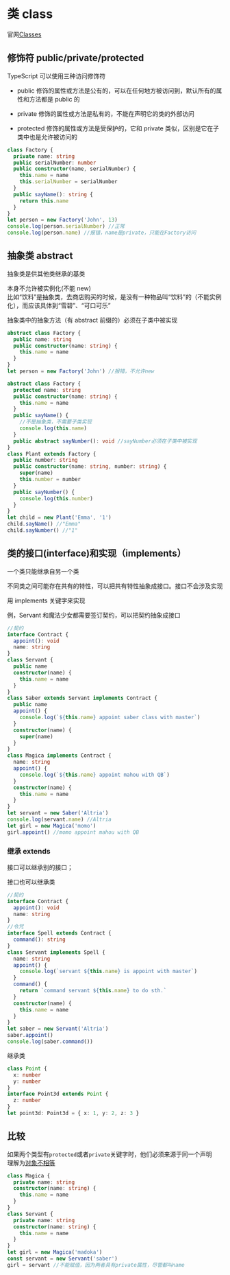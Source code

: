 # 类 class

官网[Classes](https://www.typescriptlang.org/docs/handbook/classes.html)

## 修饰符 public/private/protected

TypeScript 可以使用三种访问修饰符

- public
  修饰的属性或方法是公有的，可以在任何地方被访问到，默认所有的属性和方法都是
  public 的

- private 修饰的属性或方法是私有的，不能在声明它的类的外部访问

- protected 修饰的属性或方法是受保护的，它和 private
  类似，区别是它在子类中也是允许被访问的

```ts
class Factory {
  private name: string
  public serialNumber: number
  public constructor(name, serialNumber) {
    this.name = name
    this.serialNumber = serialNumber
  }
  public sayName(): string {
    return this.name
  }
}
let person = new Factory('John', 13)
console.log(person.serialNumber) //正常
console.log(person.name) //报错，name是private，只能在Factory访问
```

## 抽象类 abstract

抽象类是供其他类继承的基类

本身不允许被实例化(不能 new)  
比如“饮料”是抽象类，去商店购买的时候，是没有一种物品叫“饮料”的（不能实例化），而应该具体到“雪碧”、“可口可乐”

抽象类中的抽象方法（有 abstract 前缀的）必须在子类中被实现

```ts
abstract class Factory {
  public name: string
  public constructor(name: string) {
    this.name = name
  }
}
let person = new Factory('John') //报错，不允许new
```

```ts
abstract class Factory {
  protected name: string
  public constructor(name: string) {
    this.name = name
  }
  public sayName() {
    //不是抽象类，不需要子类实现
    console.log(this.name)
  }
  public abstract sayNumber(): void //sayNumber必须在子类中被实现
}
class Plant extends Factory {
  public number: string
  public constructor(name: string, number: string) {
    super(name)
    this.number = number
  }
  public sayNumber() {
    console.log(this.number)
  }
}
let child = new Plant('Emma', '1')
child.sayName() //"Emma"
child.sayNumber() //"1"
```

## 类的接口(interface)和实现（implements）

一个类只能继承自另一个类

不同类之间可能存在共有的特性，可以把共有特性抽象成接口。接口不会涉及实现

用 implements 关键字来实现

例，Servant 和魔法少女都需要签订契约，可以把契约抽象成接口

```ts
//契约
interface Contract {
  appoint(): void
  name: string
}
class Servant {
  public name
  constructor(name) {
    this.name = name
  }
}
class Saber extends Servant implements Contract {
  public name
  appoint() {
    console.log(`${this.name} appoint saber class with master`)
  }
  constructor(name) {
    super(name)
  }
}
class Magica implements Contract {
  name: string
  appoint() {
    console.log(`${this.name} appoint mahou with QB`)
  }
  constructor(name) {
    this.name = name
  }
}
let servant = new Saber('Altria')
console.log(servant.name) //Altria
let girl = new Magica('momo')
girl.appoint() //momo appoint mahou with QB
```

### 继承 extends

接口可以继承别的接口；

接口也可以继承类

```ts
//契约
interface Contract {
  appoint(): void
  name: string
}
//令咒
interface Spell extends Contract {
  command(): string
}
class Servant implements Spell {
  name: string
  appoint() {
    console.log(`servant ${this.name} is appoint with master`)
  }
  command() {
    return `command servant ${this.name} to do sth.`
  }
  constructor(name) {
    this.name = name
  }
}
let saber = new Servant('Altria')
saber.appoint()
console.log(saber.command())
```

继承类

```ts
class Point {
  x: number
  y: number
}
interface Point3d extends Point {
  z: number
}
let point3d: Point3d = { x: 1, y: 2, z: 3 }
```

## 比较

如果两个类型有`protected`或者`private`关键字时，他们必须来源于同一个声明  
理解为[对象不相等](../js/018_statement.md#对象不相等)

```ts
class Magica {
  private name: string
  constructor(name: string) {
    this.name = name
  }
}
class Servant {
  private name: string
  constructor(name: string) {
    this.name = name
  }
}
let girl = new Magica('madoka')
const servant = new Servant('saber')
girl = servant //不能赋值，因为两者具有private属性，尽管都叫name
```
